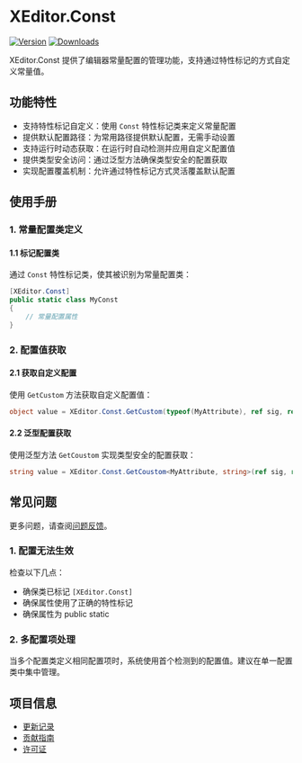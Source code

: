 # XEditor.Const

[![Version](https://img.shields.io/npm/v/et.u3d.util)](https://www.npmjs.com/package/et.u3d.util)
[![Downloads](https://img.shields.io/npm/dm/et.u3d.util)](https://www.npmjs.com/package/et.u3d.util)  

XEditor.Const 提供了编辑器常量配置的管理功能，支持通过特性标记的方式自定义常量值。

## 功能特性

- 支持特性标记自定义：使用 `Const` 特性标记类来定义常量配置
- 提供默认配置路径：为常用路径提供默认配置，无需手动设置
- 支持运行时动态获取：在运行时自动检测并应用自定义配置值
- 提供类型安全访问：通过泛型方法确保类型安全的配置获取
- 实现配置覆盖机制：允许通过特性标记方式灵活覆盖默认配置

## 使用手册

### 1. 常量配置类定义

#### 1.1 标记配置类
通过 `Const` 特性标记类，使其被识别为常量配置类：

```csharp
[XEditor.Const]
public static class MyConst
{
    // 常量配置属性
}
```

### 2. 配置值获取

#### 2.1 获取自定义配置
使用 `GetCustom` 方法获取自定义配置值：

```csharp
object value = XEditor.Const.GetCustom(typeof(MyAttribute), ref sig, ref prop, defaultValue);
```

#### 2.2 泛型配置获取
使用泛型方法 `GetCoustom` 实现类型安全的配置获取：

```csharp
string value = XEditor.Const.GetCoustom<MyAttribute, string>(ref sig, ref prop, "default");
```

## 常见问题

更多问题，请查阅[问题反馈](../CONTRIBUTING.md#问题反馈)。

### 1. 配置无法生效
检查以下几点：
- 确保类已标记 `[XEditor.Const]`
- 确保属性使用了正确的特性标记
- 确保属性为 public static

### 2. 多配置项处理
当多个配置类定义相同配置项时，系统使用首个检测到的配置值。建议在单一配置类中集中管理。

## 项目信息

- [更新记录](../CHANGELOG.md)
- [贡献指南](../CONTRIBUTING.md)
- [许可证](../LICENSE)
